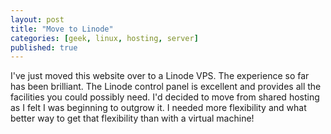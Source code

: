 ```yaml
---
layout: post
title: "Move to Linode"
categories: [geek, linux, hosting, server]
published: true
---
```


I've just moved this website over to a Linode VPS. The experience so far has been brilliant. The Linode control panel is excellent and provides all the facilities you could possibly need. I'd decided to move from shared hosting as I felt I was beginning to outgrow it. I needed more flexibility and what better way to get that flexibility than with a virtual machine!
